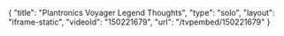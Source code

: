 {
    "title": "Plantronics Voyager Legend Thoughts",
    "type": "solo",
    "layout": "iframe-static",
    "videoId": "150221679",
    "url": "\/tvpembed\/150221679"
}